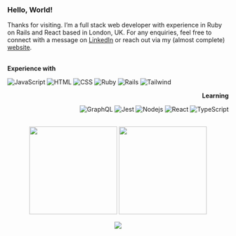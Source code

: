 ### Hello, World!

Thanks for visiting. I’m a full stack web developer with experience in Ruby on Rails and React based in London, UK. For any enquiries, feel free to connect with a message on [LinkedIn](https://adrianhards.github.io/) or reach out via my (almost complete) [website](https://adrianhards.github.io/react-portfolio/). 

 <!-- [![Linkedin Badge](https://img.shields.io/badge/-adrianHards-3A76F0?style=flat&logo=Linkedin&logoColor=white&link=https://www.linkedin.com/in/jlim/)](https://www.linkedin.com/in/adrianhards/) -->
<br>

<div align="left">
<strong>Experience with</strong>

  ![JavaScript](https://img.shields.io/badge/-JavaScript-1C1E2E?style=for-the-badge&logo=javascript&logoColor=white&labelColor=3A76F0)
  ![HTML](https://img.shields.io/badge/-HTML-1C1E2E?style=for-the-badge&logo=html5&logoColor=white&labelColor=3A76F0)
  ![CSS](https://img.shields.io/badge/-CSS-1C1E2E?style=for-the-badge&logo=css3&logoColor=white&labelColor=3A76F0)
  ![Ruby](https://img.shields.io/badge/-Ruby-1C1E2E?style=for-the-badge&logo=ruby&logoColor=white&labelColor=3A76F0)
  ![Rails](https://img.shields.io/badge/-Rails-1C1E2E?style=for-the-badge&logo=ruby-on-rails&logoColor=white&labelColor=3A76F0)
  ![Tailwind](https://img.shields.io/badge/-Tailwind-1C1E2E?style=for-the-badge&logo=tailwindcss&logoColor=white&labelColor=3A76F0)
  
  <!-- ![Heroku](https://img.shields.io/badge/-Heroku-1C1E2E?style=for-the-badge&logo=heroku&logoColor=white&labelColor=3A76F0) -->
  <!-- ![R](https://img.shields.io/badge/-R-1C1E2E?style=for-the-badge&logo=r&logoColor=white&labelColor=3A76F0) -->
  <!-- ![git](https://img.shields.io/badge/-git-1C1E2E?style=for-the-badge&logo=git&logoColor=white&labelColor=3A76F0) -->

</div>

<div align="right">
<strong>Learning</strong>

  ![GraphQL](https://img.shields.io/badge/-GraphQL-1C1E2E?style=for-the-badge&logo=graphql&logoColor=white&labelColor=3A76F0)
  ![Jest](https://img.shields.io/badge/-Jest-1C1E2E?style=for-the-badge&logo=jest&logoColor=white&labelColor=3A76F0)
  ![Nodejs](https://img.shields.io/badge/-Nodejs-1C1E2E?style=for-the-badge&logo=node.js&logoColor=white&labelColor=3A76F0)
  ![React](https://img.shields.io/badge/-React-1C1E2E?style=for-the-badge&logo=react&logoColor=white&labelColor=3A76F0)
  ![TypeScript](https://img.shields.io/badge/-TypeScript-1C1E2E?style=for-the-badge&logo=typescript&logoColor=white&labelColor=3A76F0)
  
  <!-- ![Redux](https://img.shields.io/badge/-Redux-1C1E2E?style=for-the-badge&logo=redux&logoColor=white&labelColor=3A76F0) -->
  <!-- ![Cypress](https://img.shields.io/badge/-Cypress-1C1E2E?style=for-the-badge&logo=cypress&logoColor=white&labelColor=3A76F0) -->
  <!-- ![Jest](https://img.shields.io/badge/-Jest-1C1E2E?style=for-the-badge&logo=jest&logoColor=white&labelColor=3A76F0) -->

</div>

<br>

<!-- link to icons: https://github.com/Ileriayo/markdown-badges -->

<div align="center">
<img src="https://github-readme-stats.vercel.app/api/top-langs/?username=adrianhards&theme=radical&title_color=3A76F0&text_color=fff" height="200">
  <img src="https://github-readme-stats.vercel.app/api?username=adrianhards&show_icons=true&theme=radical&title_color=3A76F0&text_color=fff&icon_color=3A76F0" height="200">
</div>

<p align="center">
  <img src="https://visitor-badge.laobi.icu/badge?page_id=adrianhards" id="counter">
</p>


